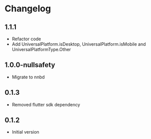 # Changelog

## 1.1.1

- Refactor code
- Add UniversalPlatform.isDesktop, UniversalPlatform.isMobile and UniversalPlatformType.Other

## 1.0.0-nullsafety
- Migrate to nnbd

## 0.1.3
- Removed flutter sdk dependency

## 0.1.2
- Initial version

